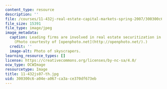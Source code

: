 ```yaml
---
content_type: resource
description: ''
file: /courses/11-432j-real-estate-capital-markets-spring-2007/300300c6a04ea067ca3ace370df673eb_11-432js07-th.jpg
file_size: 15391
file_type: image/jpeg
image_metadata:
  caption: Leading firms are involved in real estate securitization in New York City.
    (Photo courtesty of [openphoto.net](http://openphoto.net/).)
  credit: ''
  image-alt: Photo of skyscrapers.
learning_resource_types: []
license: https://creativecommons.org/licenses/by-nc-sa/4.0/
ocw_type: OCWImage
resourcetype: Image
title: 11-432js07-th.jpg
uid: 300300c6-a04e-a067-ca3a-ce370df673eb
---
```

